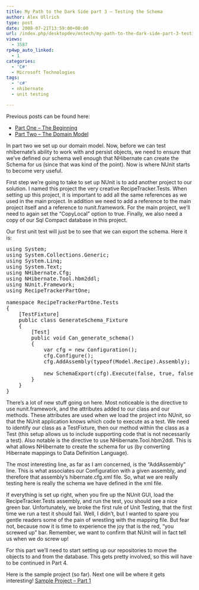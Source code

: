 ```yaml
---
title: My Path to the Dark Side part 3 – Testing the Schema
author: Alex Ullrich
type: post
date: 2008-07-21T13:59:00+00:00
url: /index.php/desktopdev/mstech/my-path-to-the-dark-side-part-3-testing/
views:
  - 3587
rp4wp_auto_linked:
  - 1
categories:
  - 'C#'
  - Microsoft Technologies
tags:
  - 'c#'
  - nhibernate
  - unit testing

---
```

Previous posts can be found here:

  * [Part One &#8211; The Beginning][1]
  * [Part Two &#8211; The Domain Model][2]

In part two we set up our domain model. Now, before we can test nhibernate&#8217;s ability to work with and persist objects, we need to ensure that we&#8217;ve defined our schema well enough that NHibernate can create the Schema for us (since that was kind of the point). Now is where NUnit starts to become very useful.

First step we&#8217;re going to take to set up NUnit is to add another project to our solution. I named this project the very creative RecipeTracker.Tests. When setting up this project, it is important to add all the same references as we used in the main project. In addition we need to add a reference to the main project itself and a reference to nunit.framework. For the main project, we&#8217;ll need to again set the &#8220;CopyLocal&#8221; option to true. Finally, we also need a copy of our Sql Compact database in this project.

Our first unit test will just be to see that we can export the schema. Here it is:

<pre>using System;
using System.Collections.Generic;
using System.Linq;
using System.Text;
using NHibernate.Cfg;
using NHibernate.Tool.hbm2ddl;
using NUnit.Framework;
using RecipeTrackerPartOne;

namespace RecipeTrackerPartOne.Tests
{
    [TestFixture]
    public class GenerateSchema_Fixture
    {
        [Test]
        public void Can_generate_schema()
        {
            var cfg = new Configuration();
            cfg.Configure();
            cfg.AddAssembly(typeof(Model.Recipe).Assembly);

            new SchemaExport(cfg).Execute(false, true, false, false);
        }
    }
}</pre>

There&#8217;s a lot of new stuff going on here. Most noticeable is the directive to use nunit.framework, and the attributes added to our class and our methods. These attributes are used when we load the project into NUnit, so that the NUnit application knows which code to execute as a test. We need to identify our class as a TestFixture, then our method within the class as a Test (this setup allows us to include supporting code that is not necessarily a test). Also notable is the directive to use NHibernate.Tool.hbm2ddl. This is what allows NHibernate to create the schema for us (by converting Hibernate mappings to Data Definition Language).

The most interesting line, as far as I am concerned, is the &#8220;AddAssembly&#8221; line. This is what associates our Configuration with a given assembly, and therefore that assembly&#8217;s hibernate.cfg.xml file. So, what we are really testing here is really the schema we have defined in the xml file.

If everything is set up right, when you fire up the NUnit GUI, load the RecipeTracker.Tests assembly, and run the test, you should see a nice green bar. Unfortunately, we broke the first rule of Unit Testing, that the first time we run a test it should fail. Well, I didn&#8217;t, but I wanted to spare you gentle readers some of the pain of wrestling with the mapping file. But fear not, because now it is time to experience the joy that is the red, &#8220;you screwed up&#8221; bar. Remember, we want to confirm that NUnit will in fact tell us when we do screw up!

For this part we&#8217;ll need to start setting up our repositories to move the objects to and from the database. This gets pretty involved, so this will have to be continued in Part 4.

Here is the sample project (so far). Next one will be where it gets interesting! [Sample Project &#8211; Part 1][3]

 [1]: /index.php/DesktopDev/MSTech/the-path-to-nhibernate-aamp-tdd-part-1-t
 [2]: /index.php/DesktopDev/MSTech/my-path-to-the-dark-side-part-2-the-doma
 [3]: http://www.mediafire.com/?vetm5z4ou4d